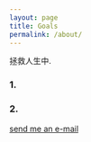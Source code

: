 ```yaml
---
layout: page
title: Goals
permalink: /about/
---
```


拯救人生中.

### 1. 


### 2. 

[send me an e-mail](mailto:banana30003@outlook.com)
